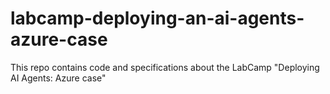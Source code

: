 # labcamp-deploying-an-ai-agents-azure-case
This repo contains code and specifications about the LabCamp "Deploying AI Agents: Azure case" 
